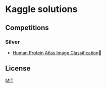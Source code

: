 # Kaggle solutions

## Competitions
<!--- 🥇🥈🥉 -->

<!---
### Gold
-->

### Silver
- [Human Protein Atlas Image Classification](./human-protein)🥈

<!---
### Bronze
-->


## License
[MIT](LICENSE)
